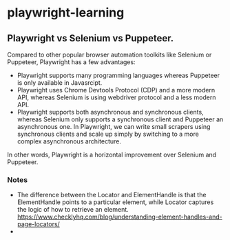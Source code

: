 # playwright-learning


## Playwright vs Selenium vs Puppeteer.

Compared to other popular browser automation toolkits like Selenium or Puppeteer, Playwright has a few advantages:

- Playwright supports many programming languages whereas Puppeteer is only available in Javasrcipt.
- Playwright uses Chrome Devtools Protocol (CDP) and a more modern API, whereas Selenium is using webdriver protocol and a less modern API.
- Playwright supports both asynchronous and synchronous clients, whereas Selenium only supports a synchronous client and Puppeteer an asynchronous one. In Playwright, we can write small scrapers using synchronous clients and scale up simply by switching to a more complex asynchronous architecture.

In other words, Playwright is a horizontal improvement over Selenium and Puppeteer.

### Notes
- The difference between the Locator and ElementHandle is that the ElementHandle points to a particular element, while Locator captures the logic of how to retrieve an element.
    https://www.checklyhq.com/blog/understanding-element-handles-and-page-locators/
- 
